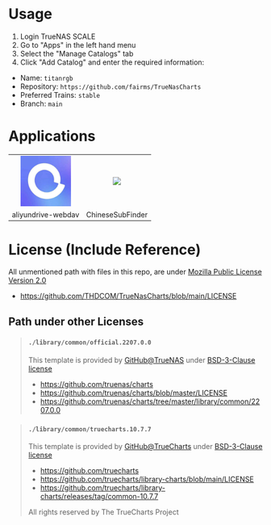 # Usage

1. Login TrueNAS SCALE
2. Go to "Apps" in the left hand menu
3. Select the "Manage Catalogs" tab
4. Click "Add Catalog" and enter the required information:
- Name: `titanrgb`
- Repository: `https://github.com/fairms/TrueNasCharts`
- Preferred Trains: `stable`
- Branch: `main`

# Applications

<table>
<tr>
<td align=middle><img width=100px src="https://github.com/THDCOM/TrueNasCharts/raw/main/stable/aliyundrive-webdav/icon_512.jpg" /></td>
<td align=middle><img width=100px src="https://github.com/THDCOM/TrueNasCharts/raw/main/stable/chinesesubfinder/icon_512.png" /></td>
</tr>
<tr>
<td>aliyundrive-webdav</td>
<td>ChineseSubFinder</td>
</tr>

</table>

# License (Include Reference)

All unmentioned path with files in this repo, are under [Mozilla Public License Version 2.0](https://github.com/THDCOM/TrueNasCharts/blob/main/LICENSE)

- https://github.com/THDCOM/TrueNasCharts/blob/main/LICENSE

## Path under other Licenses

> #### `./library/common/official.2207.0.0`
>
> This template is provided by [GitHub@TrueNAS](https://github.com/truenas) under [BSD-3-Clause license](https://github.com/truenas/charts/blob/master/LICENSE)
>
> - https://github.com/truenas/charts
> - https://github.com/truenas/charts/blob/master/LICENSE
> - https://github.com/truenas/charts/tree/master/library/common/2207.0.0
>

> #### `./library/common/truecharts.10.7.7`
>
> This template is provided by [GitHub@TrueCharts](https://github.com/truecharts) under [BSD-3-Clause license](https://github.com/truecharts/library-charts/blob/main/LICENSE)
>
> - https://github.com/truecharts
> - https://github.com/truecharts/library-charts/blob/main/LICENSE
> - https://github.com/truecharts/library-charts/releases/tag/common-10.7.7
>
> All rights reserved by The TrueCharts Project

